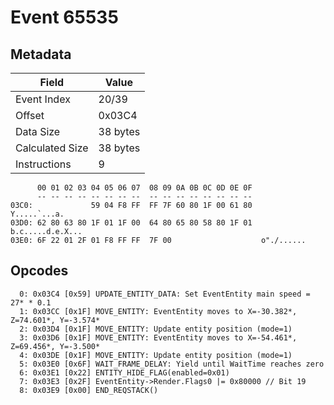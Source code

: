 # Event 65535

## Metadata

| Field           | Value    |
|-----------------|----------|
| Event Index     | 20/39    |
| Offset          | 0x03C4   |
| Data Size       | 38 bytes |
| Calculated Size | 38 bytes |
| Instructions    | 9        |

```
      00 01 02 03 04 05 06 07  08 09 0A 0B 0C 0D 0E 0F
      -- -- -- -- -- -- -- --  -- -- -- -- -- -- -- --
03C0:             59 04 F8 FF  FF 7F 60 80 1F 00 61 80      Y.....`...a.
03D0: 62 80 63 80 1F 01 1F 00  64 80 65 80 58 80 1F 01  b.c.....d.e.X...
03E0: 6F 22 01 2F 01 F8 FF FF  7F 00                    o"./......      
```

## Opcodes

```
  0: 0x03C4 [0x59] UPDATE_ENTITY_DATA: Set EventEntity main speed = 27* * 0.1
  1: 0x03CC [0x1F] MOVE_ENTITY: EventEntity moves to X=-30.382*, Z=74.601*, Y=-3.574*
  2: 0x03D4 [0x1F] MOVE_ENTITY: Update entity position (mode=1)
  3: 0x03D6 [0x1F] MOVE_ENTITY: EventEntity moves to X=-54.461*, Z=69.456*, Y=-3.500*
  4: 0x03DE [0x1F] MOVE_ENTITY: Update entity position (mode=1)
  5: 0x03E0 [0x6F] WAIT_FRAME_DELAY: Yield until WaitTime reaches zero
  6: 0x03E1 [0x22] ENTITY_HIDE_FLAG(enabled=0x01)
  7: 0x03E3 [0x2F] EventEntity->Render.Flags0 |= 0x80000 // Bit 19
  8: 0x03E9 [0x00] END_REQSTACK()
```
